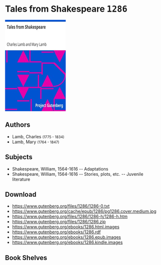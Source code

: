 # Tales from Shakespeare <kbd>1286</kbd>

![](./cover.medium.jpg "")

## Authors


 - Lamb, Charles <small>(1775 - 1834)</small>
 - Lamb, Mary <small>(1764 - 1847)</small>

## Subjects


 - Shakespeare, William, 1564-1616 -- Adaptations
 - Shakespeare, William, 1564-1616 -- Stories, plots, etc. -- Juvenile literature

## Download


 - https://www.gutenberg.org/files/1286/1286-0.txt
 - https://www.gutenberg.org/cache/epub/1286/pg1286.cover.medium.jpg
 - https://www.gutenberg.org/files/1286/1286-h/1286-h.htm
 - https://www.gutenberg.org/files/1286/1286.zip
 - https://www.gutenberg.org/ebooks/1286.html.images
 - https://www.gutenberg.org/ebooks/1286.rdf
 - https://www.gutenberg.org/ebooks/1286.epub.images
 - https://www.gutenberg.org/ebooks/1286.kindle.images

## Book Shelves


